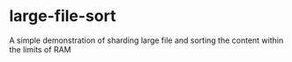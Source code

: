 # large-file-sort
A simple demonstration of sharding large file and sorting the content within the limits of RAM
